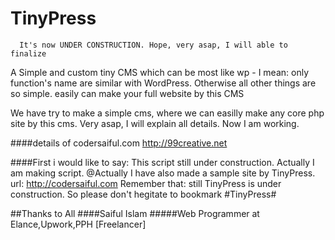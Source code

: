 # TinyPress
      It's now UNDER CONSTRUCTION. Hope, very asap, I will able to finalize
A Simple and custom tiny CMS which can be most like wp - I mean: only function's name are similar with WordPress. Otherwise all other things are so simple. easily can make your full website  by this CMS


We have try to make a simple cms, where we can easilly make any core php site by this cms. 
Very asap, I will explain all details. Now I am working.

####details of codersaiful.com
http://99creative.net



####First i would like to say: This script still under construction. Actually I am making script.
@Actually I have also made a sample site by TinyPress. url: http://codersaiful.com Remember that: still TinyPress is under construction. So please don't hegitate to bookmark #TinyPress#

##Thanks to All 
####Saiful Islam
#####Web Programmer at Elance,Upwork,PPH [Freelancer]
